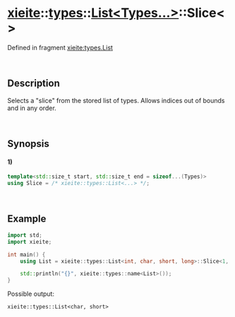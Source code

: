 # [xieite](../../../../../xieite.md)\:\:[types](../../../../../types.md)\:\:[List<Types...>](../../../list.md)\:\:Slice\<\>
Defined in fragment [xieite:types.List](../../../../../../src/types/list.cpp)

&nbsp;

## Description
Selects a "slice" from the stored list of types. Allows indices out of bounds and in any order.

&nbsp;

## Synopsis
#### 1)
```cpp
template<std::size_t start, std::size_t end = sizeof...(Types)>
using Slice = /* xieite::types::List<...> */;
```

&nbsp;

## Example
```cpp
import std;
import xieite;

int main() {
    using List = xieite::types::List<int, char, short, long>::Slice<1, 3>;

    std::println("{}", xieite::types::name<List>());
}
```
Possible output:
```
xieite::types::List<char, short>
```
